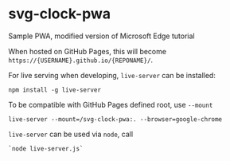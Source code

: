 # svg-clock-pwa

Sample PWA, modified version of Microsoft Edge tutorial

When hosted on GitHub Pages, this will become `https://{USERNAME}.github.io/{REPONAME}/`.

For live serving when developing, `live-server` can be installed:

    npm install -g live-server

To be compatible with GitHub Pages defined root, use `--mount`

    live-server --mount=/svg-clock-pwa:. --browser=google-chrome

`live-server` can be used via `node`, call

    `node live-server.js`

